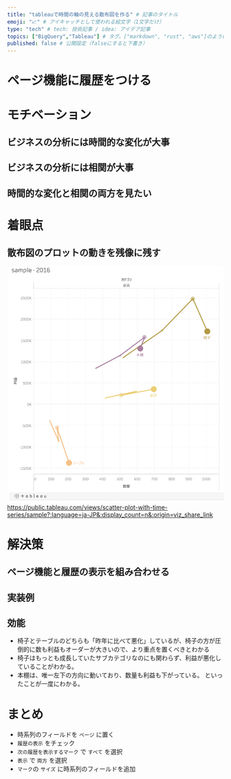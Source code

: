 ```yaml
---
title: "tableauで時間の軸の見える散布図を作る" # 記事のタイトル
emoji: "📈" # アイキャッチとして使われる絵文字（1文字だけ）
type: "tech" # tech: 技術記事 / idea: アイデア記事
topics: ["BigQuery","Tableau"] # タグ。["markdown", "rust", "aws"]のように指定する
published: false # 公開設定（falseにすると下書き）
---
```


# ページ機能に履歴をつける

# モチベーション
## ビジネスの分析には時間的な変化が大事

## ビジネスの分析には相関が大事

## 時間的な変化と相関の両方を見たい

# 着眼点
## 散布図のプロットの動きを残像に残す

![](/images/scatter-plot-with-time-series.png)
https://public.tableau.com/views/scatter-plot-with-time-series/sample?:language=ja-JP&:display_count=n&:origin=viz_share_link

# 解決策
## ページ機能と履歴の表示を組み合わせる
## 実装例

## 効能
- 椅子とテーブルのどちらも「昨年に比べて悪化」しているが、椅子の方が圧倒的に数も利益もオーダーが大きいので、より重点を置くべきとわかる
- 椅子はもっとも成長していたサブカテゴリなのにも関わらず、利益が悪化していることがわかる。
- 本棚は、唯一左下の方向に動いており、数量も利益も下がっている。
といったことが一度にわかる。


# まとめ
- 時系列のフィールドを `ページ` に置く
- `履歴の表示` をチェック
- `次の履歴を表示するマーク` で `すべて` を選択
- `表示` で `両方` を選択
- `マーク`の `サイズ` に時系列のフィールドを追加